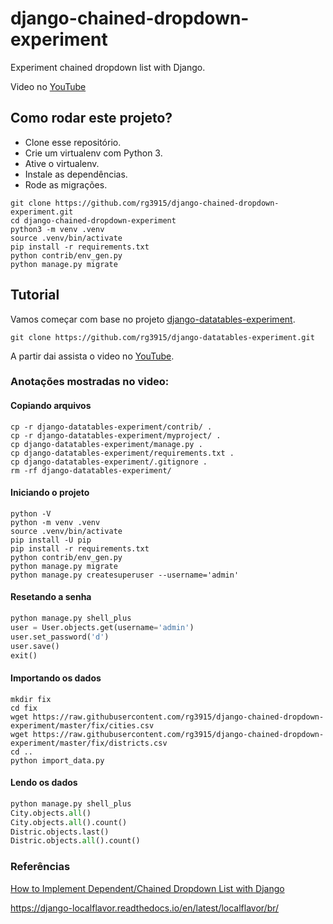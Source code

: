 # django-chained-dropdown-experiment

Experiment chained dropdown list with Django.

Video no [YouTube]()

## Como rodar este projeto?

* Clone esse repositório.
* Crie um virtualenv com Python 3.
* Ative o virtualenv.
* Instale as dependências.
* Rode as migrações.

```
git clone https://github.com/rg3915/django-chained-dropdown-experiment.git
cd django-chained-dropdown-experiment
python3 -m venv .venv
source .venv/bin/activate
pip install -r requirements.txt
python contrib/env_gen.py
python manage.py migrate
```

## Tutorial

Vamos começar com base no projeto [django-datatables-experiment](https://github.com/rg3915/django-datatables-experiment).

```
git clone https://github.com/rg3915/django-datatables-experiment.git
```

A partir dai assista o video no [YouTube]().

### Anotações mostradas no video:

#### Copiando arquivos

```
cp -r django-datatables-experiment/contrib/ .
cp -r django-datatables-experiment/myproject/ .
cp django-datatables-experiment/manage.py .
cp django-datatables-experiment/requirements.txt .
cp django-datatables-experiment/.gitignore .
rm -rf django-datatables-experiment/
```

#### Iniciando o projeto

```
python -V
python -m venv .venv
source .venv/bin/activate
pip install -U pip
pip install -r requirements.txt
python contrib/env_gen.py
python manage.py migrate
python manage.py createsuperuser --username='admin'
```

#### Resetando a senha

```python
python manage.py shell_plus
user = User.objects.get(username='admin')
user.set_password('d')
user.save()
exit()
```

#### Importando os dados

```
mkdir fix
cd fix
wget https://raw.githubusercontent.com/rg3915/django-chained-dropdown-experiment/master/fix/cities.csv
wget https://raw.githubusercontent.com/rg3915/django-chained-dropdown-experiment/master/fix/districts.csv
cd ..
python import_data.py
```

#### Lendo os dados

```python
python manage.py shell_plus
City.objects.all()
City.objects.all().count()
Distric.objects.last()
Distric.objects.all().count()
```


### Referências

[How to Implement Dependent/Chained Dropdown List with Django](https://simpleisbetterthancomplex.com/tutorial/2018/01/29/how-to-implement-dependent-or-chained-dropdown-list-with-django.html)

https://django-localflavor.readthedocs.io/en/latest/localflavor/br/
